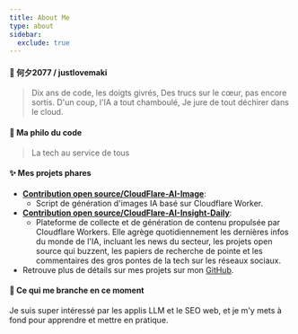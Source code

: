 ```yaml
---
title: About Me
type: about
sidebar:
  exclude: true
---
```

#### 👋 何夕2077 / justlovemaki

> Dix ans de code, les doigts givrés,
> Des trucs sur le cœur, pas encore sortis.
> D'un coup, l'IA a tout chamboulé,
> Je jure de tout déchirer dans le cloud.

#### 🚀 Ma philo du code

> La tech au service de tous

#### ✨ Mes projets phares

*   **[Contribution open source/CloudFlare-AI-Image](https://github.com/justlovemaki/CloudFlare-AI-Image)**:
    *   Script de génération d'images IA basé sur Cloudflare Worker.
*   **[Contribution open source/CloudFlare-AI-Insight-Daily](https://github.com/justlovemaki/CloudFlare-AI-Insight-Daily)**:
    *   Plateforme de collecte et de génération de contenu propulsée par Cloudflare Workers. Elle agrège quotidiennement les dernières infos du monde de l'IA, incluant les news du secteur, les projets open source qui buzzent, les papiers de recherche de pointe et les commentaires des gros pontes de la tech sur les réseaux sociaux.
*   Retrouve plus de détails sur mes projets sur mon [GitHub](https://github.com/justlovemaki).

#### 🌱 Ce qui me branche en ce moment

Je suis super intéressé par les applis LLM et le SEO web, et je m'y mets à fond pour apprendre et mettre en pratique.
